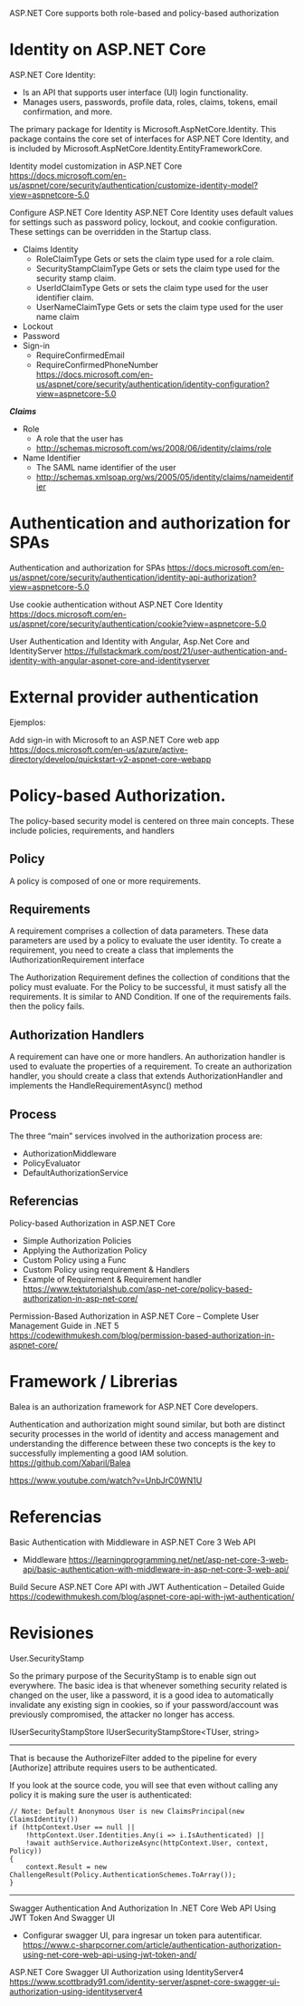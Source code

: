 ASP.NET Core supports both role-based and policy-based authorization



# Identity on ASP.NET Core

ASP.NET Core Identity:

-    Is an API that supports user interface (UI) login functionality.
-    Manages users, passwords, profile data, roles, claims, tokens, email confirmation, and more.


The primary package for Identity is Microsoft.AspNetCore.Identity. This package contains the core set of interfaces for ASP.NET Core Identity, and is included by Microsoft.AspNetCore.Identity.EntityFrameworkCore.


Identity model customization in ASP.NET Core
https://docs.microsoft.com/en-us/aspnet/core/security/authentication/customize-identity-model?view=aspnetcore-5.0


Configure ASP.NET Core Identity
ASP.NET Core Identity uses default values for settings such as password policy, lockout, and cookie configuration. These settings can be overridden in the Startup class.
- Claims Identity
  - RoleClaimType 	Gets or sets the claim type used for a role claim.	
  - SecurityStampClaimType 	Gets or sets the claim type used for the security stamp claim.
  - UserIdClaimType 	Gets or sets the claim type used for the user identifier claim.
  - UserNameClaimType 	Gets or sets the claim type used for the user name claim
- Lockout  
- Password
- Sign-in
  - RequireConfirmedEmail 
  - RequireConfirmedPhoneNumber  
https://docs.microsoft.com/en-us/aspnet/core/security/authentication/identity-configuration?view=aspnetcore-5.0


***Claims***
- Role 	
  - A role that the user has 	
  - http://schemas.microsoft.com/ws/2008/06/identity/claims/role
- Name Identifier 	 
  - The SAML name identifier of the user 	
  - http://schemas.xmlsoap.org/ws/2005/05/identity/claims/nameidentifier



# Authentication and authorization for SPAs

Authentication and authorization for SPAs
https://docs.microsoft.com/en-us/aspnet/core/security/authentication/identity-api-authorization?view=aspnetcore-5.0


Use cookie authentication without ASP.NET Core Identity
https://docs.microsoft.com/en-us/aspnet/core/security/authentication/cookie?view=aspnetcore-5.0


User Authentication and Identity with Angular, Asp.Net Core and IdentityServer
https://fullstackmark.com/post/21/user-authentication-and-identity-with-angular-aspnet-core-and-identityserver


# External provider authentication 



Ejemplos:

Add sign-in with Microsoft to an ASP.NET Core web app
https://docs.microsoft.com/en-us/azure/active-directory/develop/quickstart-v2-aspnet-core-webapp


 

# Policy-based Authorization.

The policy-based security model is centered on three main concepts. These include policies, requirements, and handlers


## Policy

A policy is composed of one or more requirements. 

## Requirements

A requirement comprises a collection of data parameters. These data parameters are used by a policy to evaluate the user identity. To create a requirement, you need to create a class that implements the IAuthorizationRequirement interface


The Authorization Requirement defines the collection of conditions that the policy must evaluate. For the Policy to be successful, it must satisfy all the requirements. It is similar to AND Condition. If one of the requirements fails. then the policy fails.


## Authorization Handlers

A requirement can have one or more handlers. An authorization handler is used to evaluate the properties of a requirement. To create an authorization handler, you should create a class that extends AuthorizationHandler<T> and implements the HandleRequirementAsync() method

## Process

The three “main” services involved in the authorization process are:

- AuthorizationMiddleware
- PolicyEvaluator
- DefaultAuthorizationService
	


## Referencias

Policy-based Authorization in ASP.NET Core
- Simple Authorization Policies
- Applying the Authorization Policy
- Custom Policy using a Func
- Custom Policy using requirement & Handlers
- Example of Requirement & Requirement handler 
https://www.tektutorialshub.com/asp-net-core/policy-based-authorization-in-asp-net-core/

Permission-Based Authorization in ASP.NET Core – Complete User Management Guide in .NET 5
https://codewithmukesh.com/blog/permission-based-authorization-in-aspnet-core/


# Framework / Librerias

Balea is an authorization framework for ASP.NET Core developers. 
 
Authentication and authorization might sound similar, but both are distinct security processes in the world of identity and access management and understanding the difference between these two concepts is the key to successfully implementing a good IAM solution.
https://github.com/Xabaril/Balea

https://www.youtube.com/watch?v=UnbJrC0WN1U

# Referencias

Basic Authentication with Middleware in ASP.NET Core 3 Web API
- Middleware
https://learningprogramming.net/net/asp-net-core-3-web-api/basic-authentication-with-middleware-in-asp-net-core-3-web-api/


Build Secure ASP.NET Core API with JWT Authentication – Detailed Guide
https://codewithmukesh.com/blog/aspnet-core-api-with-jwt-authentication/

# Revisiones


User.SecurityStamp

 So the primary purpose of the SecurityStamp is to enable sign out everywhere. The basic idea is that whenever something security related is changed on the user, like a password, it is a good idea to automatically invalidate any existing sign in cookies, so if your password/account was previously compromised, the attacker no longer has access.
 
 
IUserSecurityStampStore<IdentityUser>
IUserSecurityStampStore<TUser, string>
 
------------------------- 

That is because the AuthorizeFilter added to the pipeline for every [Authorize] attribute requires users to be authenticated.

If you look at the source code, you will see that even without calling any policy it is making sure the user is authenticated:

```
// Note: Default Anonymous User is new ClaimsPrincipal(new ClaimsIdentity())
if (httpContext.User == null ||
    !httpContext.User.Identities.Any(i => i.IsAuthenticated) ||
    !await authService.AuthorizeAsync(httpContext.User, context, Policy))
{
    context.Result = new ChallengeResult(Policy.AuthenticationSchemes.ToArray());
}
```

-----------------------

Swagger 
Authentication And Authorization In .NET Core Web API Using JWT Token And Swagger UI
- Configurar swagger UI, para ingresar un token para autentificar.
https://www.c-sharpcorner.com/article/authentication-authorization-using-net-core-web-api-using-jwt-token-and/


ASP.NET Core Swagger UI Authorization using IdentityServer4
https://www.scottbrady91.com/identity-server/aspnet-core-swagger-ui-authorization-using-identityserver4
